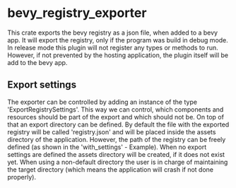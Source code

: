 # bevy_registry_exporter
This crate exports the bevy registry as a json file, when added to a bevy app. It will export the registry, only if the program was build in debug mode. In release mode this plugin will not register any types or methods to run. However, if not prevented by the hosting application, the plugin itself will be add to the bevy app. 

## Export settings
The exporter can be controlled by adding an instance of the type 'ExportRegistrySettings'. This way we can control, which components and resources should be part of the export and which should not be. 
On top of that an export directory can be defined. By default the file with the exported registry will be called 'registry.json' and will be placed inside the assets directory of the application. However, the path of the registry can be freely defined (as shown in the 'with_settings' - Example).
When no export settings are defined the assets directory will be created, if it does not exist yet. When using a non-default directory the user is in charge of maintaining the target directory (which means the application will crash if not done properly).
